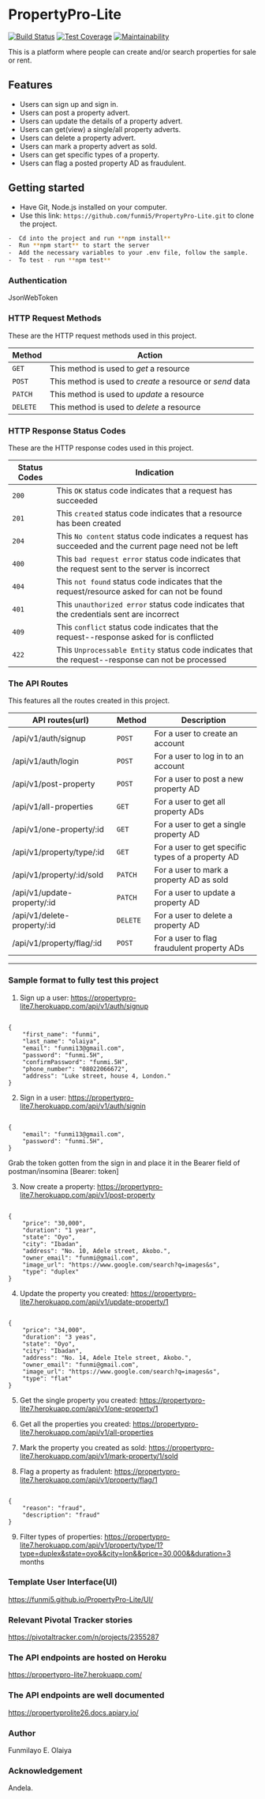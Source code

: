 # PropertyPro-Lite

[![Build Status](https://travis-ci.org/funmi5/PropertyPro-Lite.svg?branch=development)](https://travis-ci.org/funmi5/PropertyPro-Lite)
[![Test Coverage](https://api.codeclimate.com/v1/badges/aa1fc0ec7bfc11cde5c6/test_coverage)](https://codeclimate.com/github/funmi5/PropertyPro-Lite/test_coverage)
[![Maintainability](https://api.codeclimate.com/v1/badges/aa1fc0ec7bfc11cde5c6/maintainability)](https://codeclimate.com/github/funmi5/PropertyPro-Lite/maintainability)

This is a platform where people can create and/or search properties for sale or rent.

## Features

- Users can sign up and sign in.
- Users can post a property advert.
- Users can update the details of a property advert.
- Users can get(view) a single/all property adverts.  
- Users can delete a property advert.
- Users can mark a property advert as sold.
- Users can get specific types of a property.
- Users can flag a posted property AD as fraudulent.

## Getting started

- Have Git, Node.js installed on your computer.
- Use this link: ```https://github.com/funmi5/PropertyPro-Lite.git``` to clone the project.

```bash
-  Cd into the project and run **npm install**
-  Run **npm start** to start the server
-  Add the necessary variables to your .env file, follow the sample.
-  To test - run **npm test**
```

### Authentication

JsonWebToken

### HTTP Request Methods

These are the HTTP request methods used in this project.

| Method   | Action                                                      |
|---       | ---                                                         |
| `GET`    | This method is used to *get* a resource                     |
| `POST`   | This method is used to *create* a resource or *send* data   |
| `PATCH`  | This method is used to *update* a resource                  |
| `DELETE` | This method is used to *delete* a resource                  |

### HTTP Response Status Codes

These are the HTTP response codes used in this project.

| Status Codes | Indication                                                                                            |
|   ---        | ---                                                                                                   |
|  `200`       | This `OK` status code indicates that a request has succeeded                                          |
|  `201`       | This `created` status code indicates that a resource has been created                                 |
|  `204`       | This `No content` status code indicates a request has succeeded and the current page need not be left |
|  `400`       | This `bad request error` status code indicates that the request sent to the server is incorrect       |
|  `404`       | This `not found` status code indicates that the request/resource asked for can not be found           |
|  `401`       | This `unauthorized error` status code indicates that the credentials sent are incorrect               |
|  `409`       | This `conflict` status code indicates that the request--response asked for is conflicted              |
|  `422`       | This `Unprocessable Entity` status code indicates that the request--response can not be processed             |

### The API Routes

This features all the routes created in this project.

| API routes(url)                      | Method   | Description                                         |
| ---                                  | ---      | ---                                                 |
| /api/v1/auth/signup                  | `POST`   | For a user to create an account                     |
| /api/v1/auth/login                   | `POST`   | For a user to log in to an account                  |
| /api/v1/post-property                | `POST`   | For a user to post a new property AD                |
| /api/v1/all-properties               | `GET`    | For a user to get all property ADs                  |
| /api/v1/one-property/:id             | `GET`    | For a user to get a single property AD              |
| /api/v1/property/type/:id            | `GET`    | For a user to get specific types of a property AD   |
| /api/v1/property/:id/sold            | `PATCH`  | For a user to mark a property AD as sold            |
| /api/v1/update-property/:id          | `PATCH`  | For a user to update a property AD                  |
| /api/v1/delete-property/:id          | `DELETE` | For a user to delete a property AD                  |
| /api/v1/property/flag/:id            | `POST`   | For a user to flag fraudulent property ADs          |


----

### Sample format to fully test this project

1. Sign up a user: https://propertypro-lite7.herokuapp.com/api/v1/auth/signup

```

{
	"first_name": "funmi",
	"last_name": "olaiya",
	"email": "funmi13@gmail.com",
	"password": "funmi.5H",
	"confirmPassword": "funmi.5H",
	"phone_number": "08022066672",
	"address": "Luke street, house 4, London."	
}

```

2. Sign in a user: https://propertypro-lite7.herokuapp.com/api/v1/auth/signin

```

{
	"email": "funmi13@gmail.com",
	"password": "funmi.5H",
}

```

Grab the token gotten from the sign in and place it in the Bearer field of postman/insomina [Bearer: token]

3. Now create a property: https://propertypro-lite7.herokuapp.com/api/v1/post-property

```

{
	"price": "30,000",
	"duration": "1 year",
	"state": "Oyo",
	"city": "Ibadan",
	"address": "No. 10, Adele street, Akobo.",
	"owner_email": "funmi@gmail.com",
	"image_url": "https://www.google.com/search?q=images&s",
	"type": "duplex"
}

```

4. Update the property you created: https://propertypro-lite7.herokuapp.com/api/v1/update-property/1

```

{
	"price": "34,000",
	"duration": "3 yeas",
	"state": "Oyo",
	"city": "Ibadan",
	"address": "No. 14, Adele Itele street, Akobo.",
	"owner_email": "funmi@gmail.com",
	"image_url": "https://www.google.com/search?q=images&s",
	"type": "flat"
}

```

5. Get the single property you created: https://propertypro-lite7.herokuapp.com/api/v1/one-property/1

6. Get all the properties you created: https://propertypro-lite7.herokuapp.com/api/v1/all-properties

7. Mark the property you created as sold: https://propertypro-lite7.herokuapp.com/api/v1/mark-property/1/sold

8. Flag a property as fradulent: https://propertypro-lite7.herokuapp.com/api/v1/property/flag/1

```

{
	"reason": "fraud",
	"description": "fraud"
}

```

9. Filter types of properties: https://propertypro-lite7.herokuapp.com/api/v1/property/type/1?type=duplex&state=oyo&&city=lon&&price=30,000&&duration=3 months


### Template User Interface(UI)

<https://funmi5.github.io/PropertyPro-Lite/UI/>

### Relevant Pivotal Tracker stories

<https://pivotaltracker.com/n/projects/2355287>

### The API endpoints are hosted on Heroku

<https://propertypro-lite7.herokuapp.com/>

### The API endpoints are well documented

<https://propertyprolite26.docs.apiary.io/>

### Author

Funmilayo E. Olaiya

### Acknowledgement

Andela.
